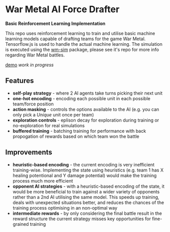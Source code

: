 # War Metal AI Force Drafter
**Basic Reinforcement Learning Implementation**

This repo uses reinforcement learning to train and utilise basic machine learning models capable of drafting teams for the game War Metal. Tensorflow.js is used to handle the actual machine learning. The simulation is executed using the [wm-sim](https://github.com/jlh752/wm-sim) package, please see it's repo for more info regarding War Metal battles.

[demo](http://jlh752.github.io/wm-sim) *work in progress*

## Features
* **self-play strategy** - where 2 AI agents take turns picking their next unit
* **one-hot encoding** - encoding each possible unit in each possible team/force position
* **action masking** - controls the options available to the AI (e.g. you can only pick a *Unique* unit once per team)
* **exploration controls** - eplison decay for exploration during training or no-exploration for real simulations
* **buffered training** - batching training for performance with back propogation of rewards based on which team won the battle

## Improvements
* **heuristic-based encoding** - the current encoding is very inefficient training-wise. Implementing the state using heuristics (e.g. team 1 has X healing potentional and Y damage potential) would make the training process much more efficient
* **opponent AI strategies** - with a heuristic-based encoding of the state, it would be more beneficial to train against a wider variety of opponents rather than a 2nd AI utilising the same model. This speeds up training, deals with unexpected situations better, and reduces the chances of the training process optimising in an non-optimal way
* **intermediate rewards** - by only considering the final battle result in the reward structure the current strategy misses key opportunities for fine-grained training
